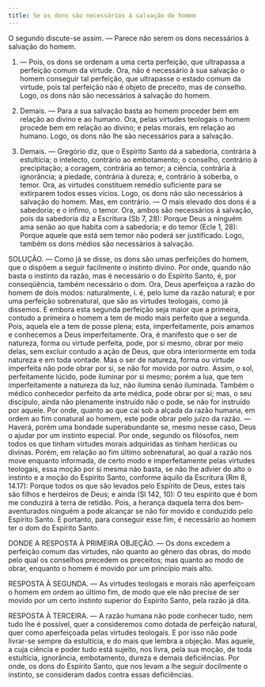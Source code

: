 ```yaml
---
title: Se os dons são necessários à salvação do homem
---
```


O segundo discute-se assim. — Parece não serem os dons necessários à salvação do homem.  

1. — Pois, os dons se ordenam a uma certa perfeição, que ultrapassa a perfeição comum da virtude. Ora, não é necessário à sua salvação o homem conseguir tal perfeição, que ultrapasse o estado comum da virtude, pois tal perfeição não é objeto de preceito, mas de conselho. Logo, os dons não são necessários à salvação do homem.  

2. Demais. — Para a sua salvação basta ao homem proceder bem em relação ao divino e ao humano. Ora, pelas virtudes teologais o homem procede bem em relação ao divino; e pelas morais, em relação ao humano. Logo, os dons não lhe são necessários para a salvação.  

3. Demais. — Gregório diz, que o Espírito Santo dá a sabedoria, contrária à estultícia; o intelecto, contrário ao embotamento; o conselho, contrário à precipitação; a coragem, contrária ao temor; a ciência, contrária à ignorância; a piedade, contrária à dureza; e, contrário à soberba, o temor. Ora, as virtudes constituem remédio suficiente para se extirparem todos esses vícios. Logo, os dons não são necessários à salvação do homem.  Mas, em contrário. — O mais elevado dos dons é a sabedoria; e o ínfimo, o temor. Ora, ambos são necessários à salvação, pois da sabedoria diz a Escritura (Sb 7, 28): Porque Deus a ninguém ama senão ao que habita com a sabedoria; e do temor (Ecle 1, 28): Porque aquele que está sem temor não poderá ser justificado. Logo, também os dons médios são necessários à salvação.  

SOLUÇÃO. — Como já se disse, os dons são umas perfeições do homem, que o dispõem a seguir facilmente o instinto divino. Por onde, quando não basta o instinto da razão, mas é necessário o do Espírito Santo, é, por conseqüência, também necessário o dom.  Ora, Deus aperfeiçoa a razão do homem de dois modos: naturalmente, i. é, pelo lume da razão natural; e por uma perfeição sobrenatural, que são as virtudes teologais, como já dissemos. E embora esta segunda perfeição seja maior que a primeira, contudo a primeira o homem a tem de modo mais perfeito que a segunda. Pois, aquela ele a tem de posse plena; esta, imperfeitamente, pois amamos e conhecemos a Deus imperfeitamente. Ora, é manifesto que o ser de natureza, forma ou virtude perfeita, pode, por si mesmo, obrar por meio delas, sem excluir contudo a ação de Deus, que obra interiormente em toda natureza e em toda vontade. Mas o ser de natureza, forma ou virtude imperfeita não pode obrar por si, se não for movido por outro. Assim, o sol, perfeitamente lúcido, pode iluminar por si mesmo; porém a lua, que tem imperfeitamente a natureza da luz, não ilumina senão iluminada. Também o médico conhecedor perfeito da arte médica, pode obrar por si; mas, o seu discípulo, ainda não plenamente instruído não o pode, se não for instruído por aquele.  Por onde, quanto ao que cai sob a alçada da razão humana, em ordem ao fim conatural ao homem, este pode obrar pelo juízo da razão. — Haverá, porém uma bondade superabundante se, mesmo nesse caso, Deus o ajudar por um instinto especial. Por onde, segundo os filósofos, nem todos os que tinham virtudes morais adquiridas as tinham heróicas ou divinas. Porém, em relação ao fim último sobrenatural, ao qual a razão nos move enquanto informada, de certo modo e imperfeitamente pelas virtudes teologais, essa moção por si mesma não basta, se não lhe advier do alto o instinto e a moção do Espírito Santo, conforme àquilo da Escritura (Rm 8, 14.17): Porque todos os que são levados pelo Espírito de Deus, estes tais são filhos e herdeiros de Deus; e ainda (Sl 142, 10): O teu espírito que é bom me conduzirá à terra de retidão. Pois, a herança daquela terra dos bem-aventurados ninguém a pode alcançar se não for movido e conduzido pelo Espírito Santo. E portanto, para conseguir esse fim, é necessário ao homem ter o dom do Espírito Santo.  

DONDE A RESPOSTA À PRIMEIRA OBJEÇÃO. — Os dons excedem a perfeição comum das virtudes, não quanto ao gênero das obras, do modo pelo qual os conselhos precedem os preceitos; mas quanto ao modo de obrar, enquanto o homem é movido por um princípio mais alto.  

RESPOSTA À SEGUNDA. — As virtudes teologais e morais não aperfeiçoam o homem em ordem ao último fim, de modo que ele não precise de ser movido por um certo instinto superior do Espírito Santo, pela razão já dita.  

RESPOSTA À TERCEIRA. — A razão humana não pode conhecer tudo, nem tudo lhe é possível, quer a consideremos como dotada de perfeição natural, quer como aperfeiçoada pelas virtudes teologais. E por isso não pode livrar-se sempre da estultícia, e do mais que lembra a objeção. Mas aquele, a cuja ciência e poder tudo está sujeito, nos livra, pela sua moção, de toda estultícia, ignorância, embotamento, dureza e demais deficiências. Por onde, os dons do Espírito Santo, que nos levam a lhe seguir docilmente o instinto, se consideram dados contra essas deficiências.